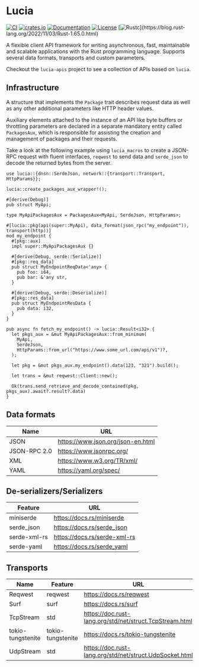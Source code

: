 # Lucia

[![CI](https://github.com/c410-f3r/lucia/workflows/Tests/badge.svg)](https://github.com/c410-f3r/lucia/actions/workflows/tests.yaml)
[![crates.io](https://img.shields.io/crates/v/lucia.svg)](https://crates.io/crates/lucia)
[![Documentation](https://docs.rs/lucia/badge.svg)](https://docs.rs/lucia)
[![License](https://img.shields.io/badge/license-MIT-blue.svg)](./LICENSE)
[![Rustc](https://img.shields.io/badge/rustc-1.65-lightgray")](https://blog.rust-lang.org/2022/11/03/Rust-1.65.0.html)

A flexible client API framework for writing asynchronous, fast, maintainable and scalable applications with the Rust programming language. Supports several data formats, transports and custom parameters.

Checkout the `lucia-apis` project to see a collection of APIs based on `lucia`.

## Infrastructure

A structure that implements the `Package` trait describes request data as well as any other additional parameters like HTTP header values.

Auxiliary elements attached to the instance of an API like byte buffers or throttling parameters are declared in a separate mandatory entity called `PackagesAux`, which is responsible for assisting the creation and management of packages and their requests.

Take a look at the following example using `lucia_macros` to create a JSON-RPC request with fluent interfaces, `reqwest` to send data and `serde_json` to decode the returned bytes from the server.

```rust,ignore
use lucia::{dnsn::SerdeJson, network::{transport::Transport, HttpParams}};

lucia::create_packages_aux_wrapper!();

#[derive(Debug)]
pub struct MyApi;

type MyApiPackagesAux = PackagesAux<MyApi, SerdeJson, HttpParams>;

#[lucia::pkg(api(super::MyApi), data_format(json_rpc("my_endpoint")), transport(http))]
mod my_endpoint {
  #[pkg::aux]
  impl super::MyApiPackagesAux {}

  #[derive(Debug, serde::Serialize)]
  #[pkg::req_data]
  pub struct MyEndpointReqData<'any> {
    pub foo: i64,
    pub bar: &'any str,
  }

  #[derive(Debug, serde::Deserialize)]
  #[pkg::res_data]
  pub struct MyEndpointResData {
    pub data: i32,
  }
}

pub async fn fetch_my_endpoint() -> lucia::Result<i32> {
  let pkgs_aux = &mut MyApiPackagesAux::from_minimum(
    MyApi,
    SerdeJson,
    HttpParams::from_url("https://www.some_url.com/api/v1")?,
  );

  let pkg = &mut pkgs_aux.my_endpoint().data(123, "321").build();

  let trans = &mut reqwest::Client::new();

  Ok(trans.send_retrieve_and_decode_contained(pkg, pkgs_aux).await?.result?.data)
}
```

## Data formats

| Name | URL |
|---|---|
| JSON | <https://www.json.org/json-en.html> |
| JSON-RPC 2.0 | <https://www.jsonrpc.org/> |
| XML | <https://www.w3.org/TR/xml/> |
| YAML | <https://yaml.org/spec/> |

## De-serializers/Serializers

| Feature | URL |
|---|---|
| miniserde | <https://docs.rs/miniserde> |
| serde_json | <https://docs.rs/serde_json> |
| serde-xml-rs | <https://docs.rs/serde-xml-rs> |
| serde-yaml | <https://docs.rs/serde_yaml> |

## Transports

| Name | Feature | URL |
|---|---|---|
| Reqwest | reqwest | <https://docs.rs/reqwest> |
| Surf | surf | <https://docs.rs/surf> |
| TcpStream | std | <https://doc.rust-lang.org/std/net/struct.TcpStream.html> |
| tokio-tungstenite | tokio-tungstenite |<https://docs.rs/tokio-tungstenite> |
| UdpStream | std | <https://doc.rust-lang.org/std/net/struct.UdpSocket.html> |
